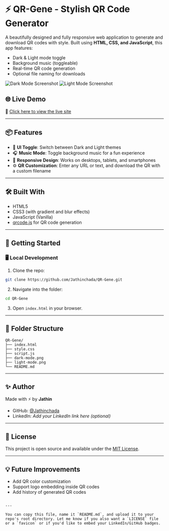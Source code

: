 # ⚡ QR-Gene - Stylish QR Code Generator

A beautifully designed and fully responsive web application to generate and download QR codes with style. Built using **HTML, CSS, and JavaScript**, this app features:

- Dark & Light mode toggle
- Background music (toggleable)
- Real-time QR code generation
- Optional file naming for downloads

![Dark Mode Screenshot](dark-mode.png)
![Light Mode Screenshot](light-mode.png)

## 🌐 Live Demo

🚀 [Click here to view the live site](https://jathinchada.github.io/QR-Gene/)

---

## 📦 Features

- 🎨 **UI Toggle**: Switch between Dark and Light themes
- 🎧 **Music Mode**: Toggle background music for a fun experience
- 📱 **Responsive Design**: Works on desktops, tablets, and smartphones
- ⚙️ **QR Customization**: Enter any URL or text, and download the QR with a custom filename

---

## 🛠️ Built With

- HTML5
- CSS3 (with gradient and blur effects)
- JavaScript (Vanilla)
- [qrcode.js](https://davidshimjs.github.io/qrcodejs/) for QR code generation

---

## 🚀 Getting Started

### 🖥️ Local Development

1. Clone the repo:

```bash
git clone https://github.com/Jathinchada/QR-Gene.git
````

2. Navigate into the folder:

```bash
cd QR-Gene
```

3. Open `index.html` in your browser.

---

## 📁 Folder Structure

```
QR-Gene/
├── index.html
├── style.css
├── script.js
├── dark-mode.png
├── light-mode.png
└── README.md
```

---

## ✨ Author

Made with ⚡ by **Jathin**

* GitHub: [@Jathinchada](https://github.com/Jathinchada)
* LinkedIn: *Add your LinkedIn link here (optional)*

---

## 📜 License

This project is open source and available under the [MIT License](LICENSE).

---

## 💡 Future Improvements

* Add QR color customization
* Support logo embedding inside QR codes
* Add history of generated QR codes

```

---

You can copy this file, name it `README.md`, and upload it to your repo's root directory. Let me know if you also want a `LICENSE` file or a `favicon` or if you'd like to embed your LinkedIn/GitHub badges.
```

